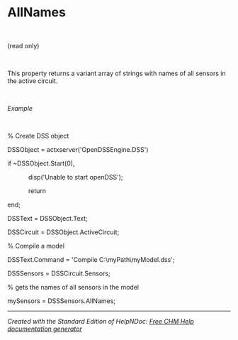 # AllNames

&nbsp;

(read only)

&nbsp;

This property returns a variant array of strings with names of all sensors in the active circuit.

&nbsp;

*Example*

&nbsp;

% Create DSS object

DSSObject = actxserver('OpenDSSEngine.DSS')

if ~DSSObject.Start(0),

&nbsp; &nbsp; &nbsp; &nbsp; &nbsp; &nbsp; disp('Unable to start openDSS');

&nbsp; &nbsp; &nbsp; &nbsp; &nbsp; &nbsp; return

end;

DSSText = DSSObject.Text;

DSSCircuit = DSSObject.ActiveCircuit;

% Compile a model &nbsp; &nbsp;

DSSText.Command = 'Compile C:\\myPath\\myModel.dss';

DSSSensors = DSSCircuit.Sensors;

% gets the names of all sensors in the model

mySensors = DSSSensors.AllNames;

***
_Created with the Standard Edition of HelpNDoc: [Free CHM Help documentation generator](<https://www.helpndoc.com>)_
